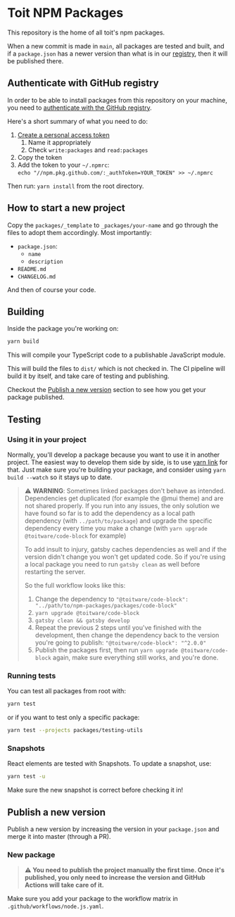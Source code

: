 # Toit NPM Packages

This repository is the home of all toit's npm packages.

When a new commit is made in `main`, all packages are tested and built, and if a
`package.json` has a newer version than what is in our
[registry](https://github.com/orgs/toitware/packages), then it will be published
there.

## Authenticate with GitHub registry

In order to be able to install packages from this repository on your machine,
you need to [authenticate with the GitHub
registry](https://docs.github.com/en/packages/guides/configuring-npm-for-use-with-github-packages#authenticating-to-github-packages).

Here's a short summary of what you need to do:

1. [Create a personal access token](https://github.com/settings/tokens/new)
   1. Name it appropriately
   2. Check `write:packages` and `read:packages`
2. Copy the token
3. Add the token to your `~/.npmrc`:  
   `echo "//npm.pkg.github.com/:_authToken=YOUR_TOKEN" >> ~/.npmrc`

Then run: `yarn install` from the root directory.

## How to start a new project

Copy the `packages/_template` to `_packages/your-name` and go through the files
to adopt them accordingly. Most importantly:

- `package.json`:
  - `name`
  - `description`
- `README.md`
- `CHANGELOG.md`

And then of course your code.

## Building

Inside the package you're working on:

```sh
yarn build
```

This will compile your TypeScript code to a publishable JavaScript module.

This will build the files to `dist/` which is not checked in. The CI pipeline
will build it by itself, and take care of testing and publishing.

Checkout the [Publish a new version](#publish-a-new-version) section to see
how you get your package published.

## Testing

### Using it in your project

Normally, you'll develop a package because you want to use it in another
project. The easiest way to develop them side by side, is to use [yarn
link](https://classic.yarnpkg.com/en/docs/cli/link/) for that. Just make sure
you're building your package, and consider using `yarn build --watch` so it
stays up to date.

> ⚠️ **WARNING**: Sometimes linked packages don't behave as intended.
> Dependencies get duplicated (for example the @mui theme) and are not shared
> properly. If you run into any issues, the only solution we have found so far
> is to add the dependency as a local path dependency (with
> `../path/to/package`) and upgrade the specific dependency every time you make
> a change (with `yarn upgrade @toitware/code-block` for example)
>
> To add insult to injury, gatsby caches dependencies as well and if the version
> didn't change you won't get updated code. So if you're using a local package
> you need to run `gatsby clean` as well before restarting the server.
>
> So the full workflow looks like this:
>
> 1. Change the dependency to `"@toitware/code-block": "../path/to/npm-packages/packages/code-block"`
> 2. `yarn upgrade @toitware/code-block`
> 3. `gatsby clean && gatsby develop`
> 4. Repeat the previous 2 steps until you've finished with the development,
>    then change the dependency back to the version you're going to publish:
>    `"@toitware/code-block": "^2.0.0"`
> 5. Publish the packages first, then run `yarn upgrade @toitware/code-block`
>    again, make sure everything still works, and you're done.

### Running tests

You can test all packages from root with:

```sh
yarn test
```

or if you want to test only a specific package:

```sh
yarn test --projects packages/testing-utils
```

### Snapshots

React elements are tested with Snapshots. To update a snapshot, use:

```sh
yarn test -u
```

Make sure the new snapshot is correct before checking it in!

## Publish a new version

Publish a new version by increasing the version in your `package.json` and merge
it into master (through a PR).

### New package

> **⚠️ You need to publish the project manually the first time. Once it's
> published, you only need to increase the version and GitHub Actions will take
> care of it.**

Make sure you add your package to the workflow matrix in
`.github/workflows/node.js.yaml`.

